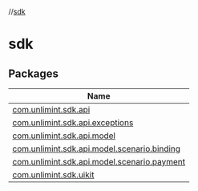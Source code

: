 //[sdk](index.md)



# sdk  


## Packages  
  
|  Name | 
|---|
| <a name="com.unlimint.sdk.api////PointingToDeclaration/"></a>[com.unlimint.sdk.api](sdk/com.unlimint.sdk.api/index.md)|
| <a name="com.unlimint.sdk.api.exceptions////PointingToDeclaration/"></a>[com.unlimint.sdk.api.exceptions](sdk/com.unlimint.sdk.api.exceptions/index.md)|
| <a name="com.unlimint.sdk.api.model////PointingToDeclaration/"></a>[com.unlimint.sdk.api.model](sdk/com.unlimint.sdk.api.model/index.md)|
| <a name="com.unlimint.sdk.api.model.scenario.binding////PointingToDeclaration/"></a>[com.unlimint.sdk.api.model.scenario.binding](sdk/com.unlimint.sdk.api.model.scenario.binding/index.md)|
| <a name="com.unlimint.sdk.api.model.scenario.payment////PointingToDeclaration/"></a>[com.unlimint.sdk.api.model.scenario.payment](sdk/com.unlimint.sdk.api.model.scenario.payment/index.md)|
| <a name="com.unlimint.sdk.uikit////PointingToDeclaration/"></a>[com.unlimint.sdk.uikit](sdk/com.unlimint.sdk.uikit/index.md)|

